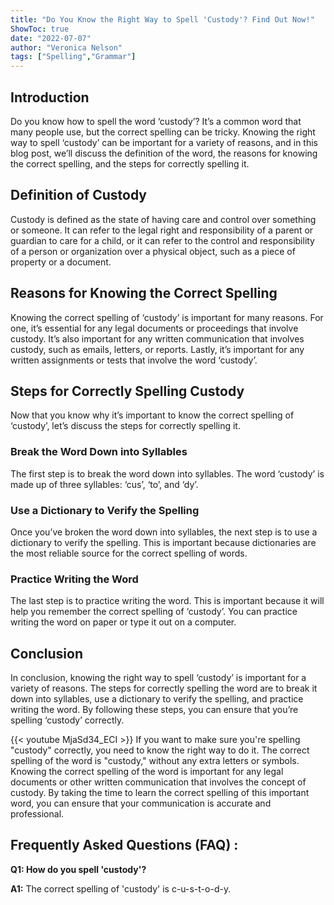 ```yaml
---
title: "Do You Know the Right Way to Spell 'Custody'? Find Out Now!"
ShowToc: true 
date: "2022-07-07"
author: "Veronica Nelson" 
tags: ["Spelling","Grammar"]
---
```

## Introduction
Do you know how to spell the word ‘custody’? It’s a common word that many people use, but the correct spelling can be tricky. Knowing the right way to spell ‘custody’ can be important for a variety of reasons, and in this blog post, we’ll discuss the definition of the word, the reasons for knowing the correct spelling, and the steps for correctly spelling it.

## Definition of Custody
Custody is defined as the state of having care and control over something or someone. It can refer to the legal right and responsibility of a parent or guardian to care for a child, or it can refer to the control and responsibility of a person or organization over a physical object, such as a piece of property or a document.

## Reasons for Knowing the Correct Spelling
Knowing the correct spelling of ‘custody’ is important for many reasons. For one, it’s essential for any legal documents or proceedings that involve custody. It’s also important for any written communication that involves custody, such as emails, letters, or reports. Lastly, it’s important for any written assignments or tests that involve the word ‘custody’.

## Steps for Correctly Spelling Custody
Now that you know why it’s important to know the correct spelling of ‘custody’, let’s discuss the steps for correctly spelling it. 

### Break the Word Down into Syllables
The first step is to break the word down into syllables. The word ‘custody’ is made up of three syllables: ‘cus’, ‘to’, and ‘dy’. 

### Use a Dictionary to Verify the Spelling
Once you’ve broken the word down into syllables, the next step is to use a dictionary to verify the spelling. This is important because dictionaries are the most reliable source for the correct spelling of words. 

### Practice Writing the Word
The last step is to practice writing the word. This is important because it will help you remember the correct spelling of ‘custody’. You can practice writing the word on paper or type it out on a computer.

## Conclusion
In conclusion, knowing the right way to spell ‘custody’ is important for a variety of reasons. The steps for correctly spelling the word are to break it down into syllables, use a dictionary to verify the spelling, and practice writing the word. By following these steps, you can ensure that you’re spelling ‘custody’ correctly.

{{< youtube MjaSd34_ECI >}} 
If you want to make sure you're spelling "custody" correctly, you need to know the right way to do it. The correct spelling of the word is "custody," without any extra letters or symbols. Knowing the correct spelling of the word is important for any legal documents or other written communication that involves the concept of custody. By taking the time to learn the correct spelling of this important word, you can ensure that your communication is accurate and professional.

## Frequently Asked Questions (FAQ) :
**Q1: How do you spell 'custody'?**

**A1:** The correct spelling of 'custody' is c-u-s-t-o-d-y.





